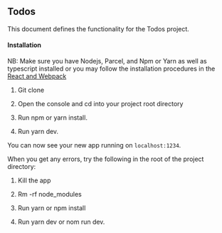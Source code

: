 ## Todos

This document defines the functionality for the Todos project.

#### Installation

NB: Make sure you have Nodejs, Parcel, and Npm or Yarn as well as typescript installed or you may follow the installation procedures in the [React and Webpack](https://www.typescriptlang.org/docs/handbook/react-&-webpack.html)

1. Git clone

2. Open the console and cd into your project root directory

3. Run npm or yarn install.

4. Run yarn dev.

You can now see your new app running on `localhost:1234`.

When you get any errors, try the following in the root of the project directory:

1. Kill the app

2. Rm -rf node_modules

3. Run yarn or npm install

4. Run yarn dev or nom run dev.
